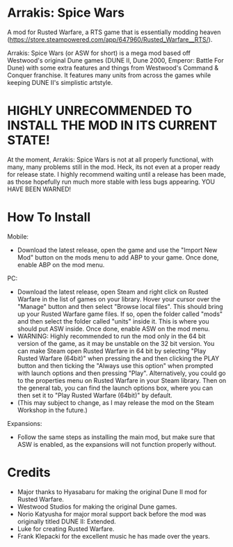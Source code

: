 # Arrakis: Spice Wars
A mod for Rusted Warfare, a RTS game that is essentially modding heaven (https://store.steampowered.com/app/647960/Rusted_Warfare__RTS/).

Arrakis: Spice Wars (or ASW for short) is a mega mod based off Westwood's original Dune games (DUNE II, Dune 2000, Emperor: Battle For Dune) with some extra features and things from Westwood's Command & Conquer franchise. It features many units from across the games while keeping DUNE II's simplistic artstyle.

# HIGHLY UNRECOMMENDED TO INSTALL THE MOD IN ITS CURRENT STATE!
At the moment, Arrakis: Spice Wars is not at all properly functional, with many, many problems still in the mod. Heck, its not even at a proper ready for release state. I highly recommend waiting until a release has been made, as those hopefully run much more stable with less bugs appearing. YOU HAVE BEEN WARNED!

# How To Install

Mobile:
 - Download the latest release, open the game and use the "Import New Mod" button on the mods menu to add ABP to your game. Once done, enable ABP on the mod menu.

PC:
 - Download the latest release, open Steam and right click on Rusted Warfare in the list of games on your library. Hover your cursor over the "Manage" button and then select "Browse local files". This should bring up your Rusted Warfare game files. If so, open the folder called "mods" and then select the folder called "units" inside it. This is where you should put ASW inside. Once done, enable ASW on the mod menu.
 - WARNING: Highly recommended to run the mod only in the 64 bit version of the game, as it may be unstable on the 32 bit version. You can make Steam open Rusted Warfare in  64 bit by selecting "Play Rusted Warfare (64bit)" when pressing the and then clicking the PLAY button and then ticking the "Always use this option" when prompted with launch options and then pressing "Play". Alternatively, you could go to the properties menu on Rusted Warfare in your Steam library. Then on the general tab, you can find the launch options box, where you can then set it to "Play Rusted Warfare (64bit)" by default.
 - (This may subject to change, as I may release the mod on the Steam Workshop in the future.)

Expansions:
 - Follow the same steps as installing the main mod, but make sure that ASW is enabled, as the expansions will not function properly without.

 # Credits
 
  - Major thanks to Hyasabaru for making the original Dune II mod for Rusted Warfare.
  - Westwood Studios for making the original Dune games.
  - Norio Katyusha for major moral support back before the mod was originally titled DUNE II: Extended.
  - Luke for creating Rusted Warfare.
  - Frank Klepacki for the excellent music he has made over the years.
